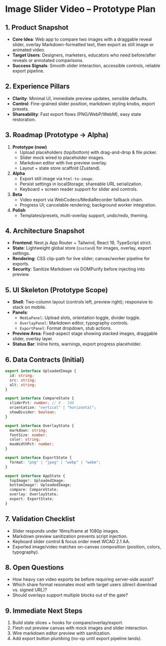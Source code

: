 # Image Slider Video – Prototype Plan

## 1. Product Snapshot
- **Core Idea**: Web app to compare two images with a draggable reveal slider, overlay Markdown-formatted text, then export as still image or animated video.
- **Target Users**: Designers, marketers, educators who need before/after reveals or annotated comparisons.
- **Success Signals**: Smooth slider interaction, accessible controls, reliable export pipeline.

## 2. Experience Pillars
- **Clarity**: Minimal UI, immediate preview updates, sensible defaults.
- **Control**: Fine-grained slider position, markdown styling knobs, export presets.
- **Shareability**: Fast export flows (PNG/WebP/WebM), easy state restoration.

## 3. Roadmap (Prototype → Alpha)
1. **Prototype (now)**
   - Upload placeholders (top/bottom) with drag-and-drop & file picker.
   - Slider mock wired to placeholder images.
   - Markdown editor with live preview overlay.
   - Layout + state store scaffold (Zustand).
2. **Alpha**
   - Export still image via `html-to-image`.
   - Persist settings in localStorage; shareable URL serialization.
   - Keyboard + screen reader support for slider and controls.
3. **Beta**
   - Video export via WebCodecs/MediaRecorder fallback chain.
   - Progress UI; cancelable rendering; background worker integration.
4. **Polish**
   - Templates/presets, multi-overlay support, undo/redo, theming.

## 4. Architecture Snapshot
- **Frontend**: Next.js App Router + Tailwind, React 19, TypeScript strict.
- **State**: Lightweight global store (`zustand`) for images, overlay, export settings.
- **Rendering**: CSS clip-path for live slider; canvas/worker pipeline for exports.
- **Security**: Sanitize Markdown via DOMPurify before injecting into preview.

## 5. UI Skeleton (Prototype Scope)
- **Shell**: Two-column layout (controls left, preview right); responsive to stack on mobile.
- **Panels**:
  - `MediaPanel`: Upload slots, orientation toggle, divider toggle.
  - `OverlayPanel`: Markdown editor, typography controls.
  - `ExportPanel`: Format dropdown, stub actions.
- **Preview Area**: Fixed-aspect stage showing stacked images, draggable slider, overlay layer.
- **Status Bar**: Inline hints, warnings, export progress placeholder.

## 6. Data Contracts (Initial)
```ts
export interface UploadedImage {
  id: string;
  src: string;
  alt: string;
}

export interface CompareState {
  sliderPct: number; // 0 - 100
  orientation: "vertical" | "horizontal";
  showDivider: boolean;
}

export interface OverlayState {
  markdown: string;
  fontSize: number;
  color: string;
  maxWidthPct: number;
}

export interface ExportState {
  format: "png" | "jpeg" | "webp" | "webm";
}

export interface AppState {
  topImage?: UploadedImage;
  bottomImage?: UploadedImage;
  compare: CompareState;
  overlay: OverlayState;
  export: ExportState;
}
```

## 7. Validation Checklist
- Slider responds under 16ms/frame at 1080p images.
- Markdown preview sanitization prevents script injection.
- Keyboard slider control & focus order meet WCAG 2.1 AA.
- Exported image/video matches on-canvas composition (position, colors, typography).

## 8. Open Questions
- How heavy can video exports be before requiring server-side assist?
- Which share format resonates most with target users (direct download vs. signed URL)?
- Should overlays support multiple blocks out of the gate?

## 9. Immediate Next Steps
1. Build state slices + hooks for compare/overlay/export.
2. Flesh out preview canvas with mock images and slider interaction.
3. Wire markdown editor preview with sanitization.
4. Add export button plumbing (no-op until export pipeline lands).
